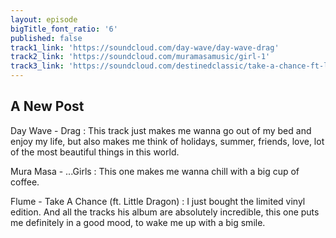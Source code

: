 ```yaml
---
layout: episode
bigTitle_font_ratio: '6'
published: false
track1_link: 'https://soundcloud.com/day-wave/day-wave-drag'
track2_link: 'https://soundcloud.com/muramasamusic/girl-1'
track3_link: 'https://soundcloud.com/destinedclassic/take-a-chance-ft-little-dragon'
---
```

## A New Post

Day Wave - Drag : This track just makes me wanna go out of my bed and enjoy my life, but also makes me think of holidays, summer, friends, love, lot of the most beautiful things in this world.



Mura Masa - ...Girls : This one makes me wanna chill with a big cup of coffee.


Flume - Take A Chance (ft. Little Dragon) : I just bought the limited vinyl edition. And all the tracks his album are absolutely incredible, this one puts me definitely in a good mood, to wake me up with a big smile.

